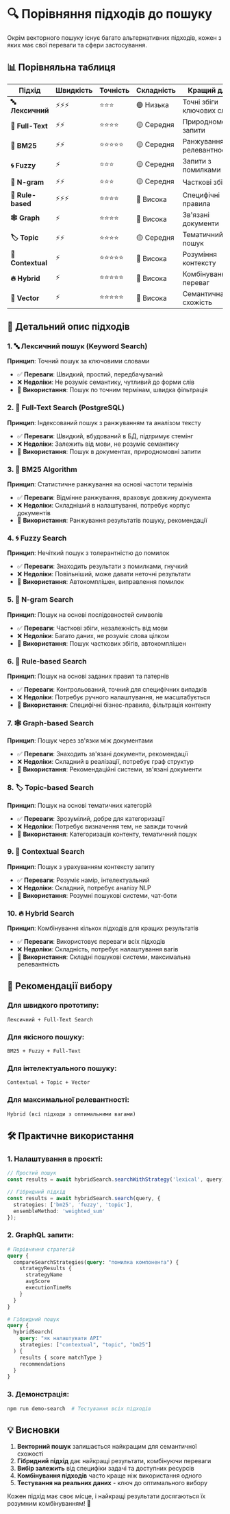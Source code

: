 # 🔍 Порівняння підходів до пошуку

Окрім векторного пошуку існує багато альтернативних підходів, кожен з яких має свої переваги та сфери застосування.

## 📊 Порівняльна таблиця

| Підхід | Швидкість | Точність | Складність | Кращий для |
|--------|-----------|----------|------------|------------|
| **🔤 Лексичний** | ⚡⚡⚡ | ⭐⭐⭐ | 🟢 Низька | Точні збіги ключових слів |
| **📖 Full-Text** | ⚡⚡ | ⭐⭐⭐⭐ | 🟡 Середня | Природномовні запити |
| **🎯 BM25** | ⚡⚡ | ⭐⭐⭐⭐⭐ | 🟡 Середня | Ранжування релевантності |
| **🌀 Fuzzy** | ⚡ | ⭐⭐⭐ | 🟡 Середня | Запити з помилками |
| **🧩 N-gram** | ⚡⚡ | ⭐⭐⭐ | 🟡 Середня | Часткові збіги |
| **📏 Rule-based** | ⚡⚡⚡ | ⭐⭐⭐⭐ | 🔴 Висока | Специфічні правила |
| **🕸️ Graph** | ⚡ | ⭐⭐⭐⭐ | 🔴 Висока | Зв'язані документи |
| **🏷️ Topic** | ⚡⚡ | ⭐⭐⭐⭐ | 🟡 Середня | Тематичний пошук |
| **🧠 Contextual** | ⚡ | ⭐⭐⭐⭐⭐ | 🔴 Висока | Розуміння контексту |
| **🔥 Hybrid** | ⚡ | ⭐⭐⭐⭐⭐ | 🔴 Висока | Комбінування переваг |
| **🤖 Vector** | ⚡ | ⭐⭐⭐⭐⭐ | 🔴 Висока | Семантична схожість |

## 🎯 Детальний опис підходів

### 1. 🔤 Лексичний пошук (Keyword Search)
**Принцип**: Точний пошук за ключовими словами
- ✅ **Переваги**: Швидкий, простий, передбачуваний
- ❌ **Недоліки**: Не розуміє семантику, чутливий до форми слів
- 🎯 **Використання**: Пошук по точним термінам, швидка фільтрація

### 2. 📖 Full-Text Search (PostgreSQL)
**Принцип**: Індексований пошук з ранжуванням та аналізом тексту
- ✅ **Переваги**: Швидкий, вбудований в БД, підтримує стемінг
- ❌ **Недоліки**: Залежить від мови, не розуміє семантику
- 🎯 **Використання**: Пошук в документах, природномовні запити

### 3. 🎯 BM25 Algorithm
**Принцип**: Статистичне ранжування на основі частоти термінів
- ✅ **Переваги**: Відмінне ранжування, враховує довжину документа
- ❌ **Недоліки**: Складніший в налаштуванні, потребує корпус документів
- 🎯 **Використання**: Ранжування результатів пошуку, рекомендації

### 4. 🌀 Fuzzy Search
**Принцип**: Нечіткий пошук з толерантністю до помилок
- ✅ **Переваги**: Знаходить результати з помилками, гнучкий
- ❌ **Недоліки**: Повільніший, може давати неточні результати
- 🎯 **Використання**: Автокомплішен, виправлення помилок

### 5. 🧩 N-gram Search
**Принцип**: Пошук на основі послідовностей символів
- ✅ **Переваги**: Часткові збіги, незалежність від мови
- ❌ **Недоліки**: Багато даних, не розуміє слова цілком
- 🎯 **Використання**: Пошук часткових збігів, автокомплішен

### 6. 📏 Rule-based Search
**Принцип**: Пошук на основі заданих правил та патернів
- ✅ **Переваги**: Контрольований, точний для специфічних випадків
- ❌ **Недоліки**: Потребує ручного налаштування, не масштабується
- 🎯 **Використання**: Специфічні бізнес-правила, фільтрація контенту

### 7. 🕸️ Graph-based Search
**Принцип**: Пошук через зв'язки між документами
- ✅ **Переваги**: Знаходить зв'язані документи, рекомендації
- ❌ **Недоліки**: Складний в реалізації, потребує граф структур
- 🎯 **Використання**: Рекомендаційні системи, зв'язані документи

### 8. 🏷️ Topic-based Search
**Принцип**: Пошук на основі тематичних категорій
- ✅ **Переваги**: Зрозумілий, добре для категоризації
- ❌ **Недоліки**: Потребує визначення тем, не завжди точний
- 🎯 **Використання**: Категоризація контенту, тематичний пошук

### 9. 🧠 Contextual Search
**Принцип**: Пошук з урахуванням контексту запиту
- ✅ **Переваги**: Розуміє намір, інтелектуальний
- ❌ **Недоліки**: Складний, потребує аналізу NLP
- 🎯 **Використання**: Розумні пошукові системи, чат-боти

### 10. 🔥 Hybrid Search
**Принцип**: Комбінування кількох підходів для кращих результатів
- ✅ **Переваги**: Використовує переваги всіх підходів
- ❌ **Недоліки**: Складність, потребує налаштування вагів
- 🎯 **Використання**: Складні пошукові системи, максимальна релевантність

## 🚀 Рекомендації вибору

### Для швидкого прототипу:
```
Лексичний + Full-Text Search
```

### Для якісного пошуку:
```
BM25 + Fuzzy + Full-Text
```

### Для інтелектуального пошуку:
```
Contextual + Topic + Vector
```

### Для максимальної релевантності:
```
Hybrid (всі підходи з оптимальними вагами)
```

## 🛠️ Практичне використання

### 1. Налаштування в проєкті:
```typescript
// Простий пошук
const results = await hybridSearch.searchWithStrategy('lexical', query);

// Гібридний підхід
const results = await hybridSearch.search(query, {
  strategies: ['bm25', 'fuzzy', 'topic'],
  ensembleMethod: 'weighted_sum'
});
```

### 2. GraphQL запити:
```graphql
# Порівняння стратегій
query {
  compareSearchStrategies(query: "помилка компонента") {
    strategyResults {
      strategyName
      avgScore
      executionTimeMs
    }
  }
}

# Гібридний пошук
query {
  hybridSearch(
    query: "як налаштувати API"
    strategies: ["contextual", "topic", "bm25"]
  ) {
    results { score matchType }
    recommendations
  }
}
```

### 3. Демонстрація:
```bash
npm run demo-search  # Тестування всіх підходів
```

## 💡 Висновки

1. **Векторний пошук** залишається найкращим для семантичної схожості
2. **Гібридний підхід** дає найкращі результати, комбінуючи переваги
3. **Вибір залежить** від специфіки задачі та доступних ресурсів
4. **Комбінування підходів** часто краще ніж використання одного
5. **Тестування на реальних даних** - ключ до оптимального вибору

Кожен підхід має своє місце, і найкращі результати досягаються їх розумним комбінуванням! 🎯 